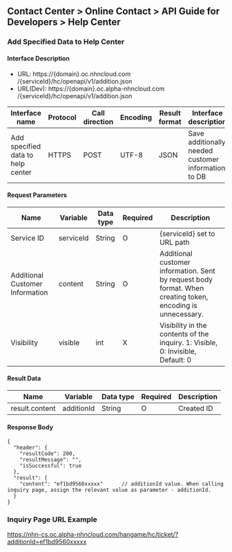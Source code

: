 ## Contact Center > Online Contact > API Guide for Developers > Help Center

### Add Specified Data to Help Center
#### Interface Description
- URL:	https://{domain}.oc.nhncloud.com /{serviceId}/hc/openapi/v1/addition.json
- URL(Dev):	https://{domain}.oc.alpha-nhncloud.com /{serviceId}/hc/openapi/v1/addition.json

|Interface name | Protocol | Call direction | Encoding | Result format | Interface description |
|------------|-------|--------|-----|--------|--------------|
|Add specified data to help center|HTTPS  |POST    |UTF-8|JSON    |Save additionally needed customer information to DB|

#### Request Parameters
|Name |Variable |Data type |Required | Description|
|-----|----|-----------|-----|----|
|Service ID|serviceId|String|O|{serviceId} set to URL path|
|Additional Customer Information  |content|String|O|Additional customer information. Sent by request body format. When creating token, encoding is unnecessary.|
|Visibility                       |visible  |int    |X  |Visibility in the contents of the inquiry. 1: Visible, 0: Invisible, Default: 0|

#### Result Data
|Name |Variable |Data type |Required | Description|
|-----|-----|-----------|----|----|
|result.content|additionId|String|O|Created ID|

#### Response Body
```
{
  "header": {
    "resultCode": 200,
    "resultMessage": "",
    "isSuccessful": true
  },
  "result": {
    "content": "ef1bd9560xxxxx"      // additionId value. When calling inquiry page, assign the relevant value as parameter - additionId. 
  }
}
```

### Inquiry Page URL Example
https://nhn-cs.oc.alpha-nhncloud.com/hangame/hc/ticket/?additionId=ef1bd9560xxxxx
